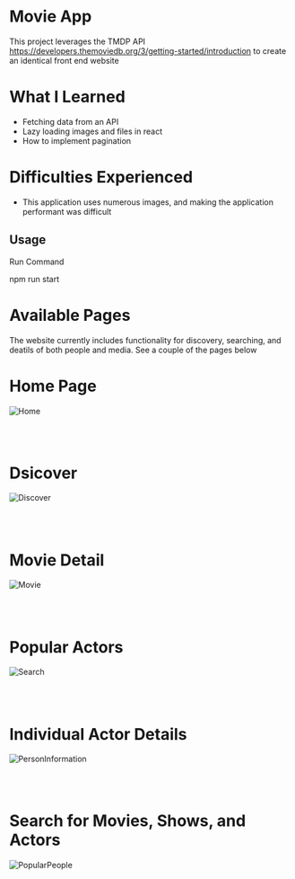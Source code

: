 # 



# Movie App

This project leverages the TMDP API https://developers.themoviedb.org/3/getting-started/introduction to create an identical front end website

# What I Learned

* Fetching data from an API
* Lazy loading images and files in react
* How to implement pagination

# Difficulties Experienced

* This application uses numerous images, and making the application performant was difficult

Usage
------------

Run Command

  npm run start
  
# Available Pages

The website currently includes functionality for discovery, searching, and deatils of both people and media. See a couple of the pages below

# Home Page

![Home](https://user-images.githubusercontent.com/57776596/216867540-901f1b2b-47a6-4dde-b4c0-d181a4e65bff.png)

<pre>


</pre>

# Dsicover

![Discover](https://user-images.githubusercontent.com/57776596/216867544-7ec9a2ae-f3ab-4426-a882-11084caa6f84.png)

<pre>


</pre>

# Movie Detail

![Movie](https://user-images.githubusercontent.com/57776596/216867549-b4be1702-53da-4d74-94cf-c45218c60b74.png)

<pre>


</pre>

# Popular Actors
![Search](https://user-images.githubusercontent.com/57776596/218090197-f76ab31c-ab1e-4c7b-9c6b-d943357fdd8c.png)

<pre>


</pre>

# Individual Actor Details
![PersonInformation](https://user-images.githubusercontent.com/57776596/218090215-540fc6b1-9c68-45e2-8252-e43482630004.png)

<pre>


</pre>

# Search for Movies, Shows, and Actors
![PopularPeople](https://user-images.githubusercontent.com/57776596/218090228-bfe0cb17-4af6-4203-81fc-17fe9c98760c.png)


